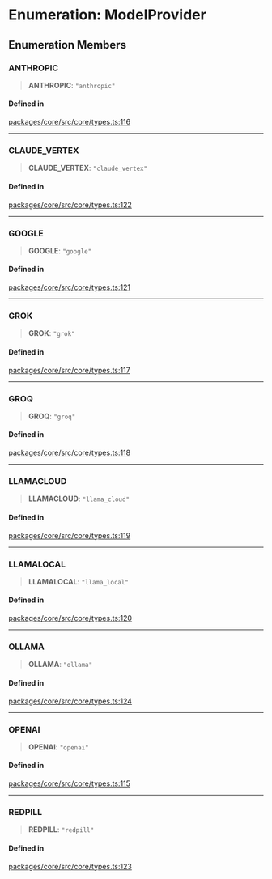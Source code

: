 # Enumeration: ModelProvider

## Enumeration Members

### ANTHROPIC

> **ANTHROPIC**: `"anthropic"`

#### Defined in

[packages/core/src/core/types.ts:116](https://github.com/ai16z/eliza/blob/main/packages/core/src/core/types.ts#L116)

***

### CLAUDE\_VERTEX

> **CLAUDE\_VERTEX**: `"claude_vertex"`

#### Defined in

[packages/core/src/core/types.ts:122](https://github.com/ai16z/eliza/blob/main/packages/core/src/core/types.ts#L122)

***

### GOOGLE

> **GOOGLE**: `"google"`

#### Defined in

[packages/core/src/core/types.ts:121](https://github.com/ai16z/eliza/blob/main/packages/core/src/core/types.ts#L121)

***

### GROK

> **GROK**: `"grok"`

#### Defined in

[packages/core/src/core/types.ts:117](https://github.com/ai16z/eliza/blob/main/packages/core/src/core/types.ts#L117)

***

### GROQ

> **GROQ**: `"groq"`

#### Defined in

[packages/core/src/core/types.ts:118](https://github.com/ai16z/eliza/blob/main/packages/core/src/core/types.ts#L118)

***

### LLAMACLOUD

> **LLAMACLOUD**: `"llama_cloud"`

#### Defined in

[packages/core/src/core/types.ts:119](https://github.com/ai16z/eliza/blob/main/packages/core/src/core/types.ts#L119)

***

### LLAMALOCAL

> **LLAMALOCAL**: `"llama_local"`

#### Defined in

[packages/core/src/core/types.ts:120](https://github.com/ai16z/eliza/blob/main/packages/core/src/core/types.ts#L120)

***

### OLLAMA

> **OLLAMA**: `"ollama"`

#### Defined in

[packages/core/src/core/types.ts:124](https://github.com/ai16z/eliza/blob/main/packages/core/src/core/types.ts#L124)

***

### OPENAI

> **OPENAI**: `"openai"`

#### Defined in

[packages/core/src/core/types.ts:115](https://github.com/ai16z/eliza/blob/main/packages/core/src/core/types.ts#L115)

***

### REDPILL

> **REDPILL**: `"redpill"`

#### Defined in

[packages/core/src/core/types.ts:123](https://github.com/ai16z/eliza/blob/main/packages/core/src/core/types.ts#L123)
